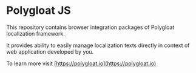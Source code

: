 # Polygloat JS

This repository contains browser integration packages of Polygloat localization framework.

It provides ability to easily manage localization texts directly in context of web application developed by you.

To learn more visit [https://polygloat.io](https://polygloat.io)